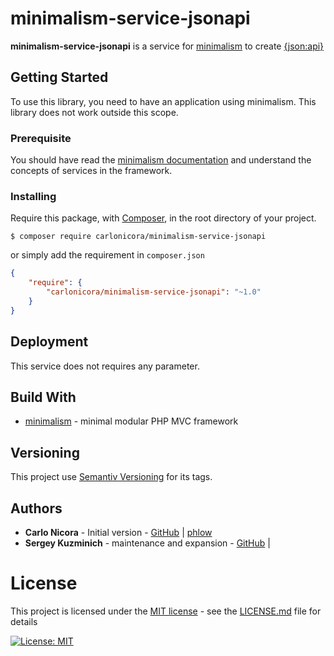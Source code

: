 # minimalism-service-jsonapi

**minimalism-service-jsonapi** is a service for [minimalism](https://github.com/carlonicora/minimalism) to create 
[{json:api}](https://jsonapi.org)

## Getting Started

To use this library, you need to have an application using minimalism. This library does not work outside this scope.

### Prerequisite

You should have read the [minimalism documentation](https://github.com/carlonicora/minimalism/readme.md) and understand
the concepts of services in the framework.

### Installing

Require this package, with [Composer](https://getcomposer.org/), in the root directory of your project.

```
$ composer require carlonicora/minimalism-service-jsonapi
```

or simply add the requirement in `composer.json`

```json
{
    "require": {
        "carlonicora/minimalism-service-jsonapi": "~1.0"
    }
}
```

## Deployment

This service does not requires any parameter.

## Build With

* [minimalism](https://github.com/carlonicora/minimalism) - minimal modular PHP MVC framework

## Versioning

This project use [Semantiv Versioning](https://semver.org/) for its tags.

## Authors

* **Carlo Nicora** - Initial version - [GitHub](https://github.com/carlonicora) |
[phlow](https://phlow.com/@carlo)
* **Sergey Kuzminich** - maintenance and expansion - [GitHub](https://github.com/aldoka) |

# License

This project is licensed under the [MIT license](https://opensource.org/licenses/MIT) - see the
[LICENSE.md](LICENSE.md) file for details 

[![License: MIT](https://img.shields.io/badge/License-MIT-yellow.svg)](https://opensource.org/licenses/MIT)